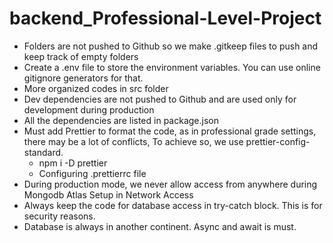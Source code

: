 # backend_Professional-Level-Project

- Folders are not pushed to Github so we make .gitkeep files to push and keep track of empty folders
- Create a .env file to store the environment variables. You can use online gitignore generators for that.
- More organized codes in src folder
- Dev dependencies are not pushed to Github and are used only for development during production
- All the dependencies are listed in package.json
- Must add Prettier to format the code, as in professional grade settings, there may be a lot of conflicts, To achieve so, we use prettier-config-standard.
  - npm i -D prettier
  - Configuring .prettierrc file
- During production mode, we never allow access from anywhere during Mongodb Atlas Setup in Network Access
- Always keep the code for database access in try-catch block. This is for security reasons.
- Database is always in another continent. Async and await is must.
